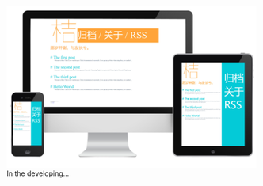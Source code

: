 ![742b3d994d184a51adfd958390ce9c28](https://github.com/kevin4t/hexo-theme-orange/blob/master/assets/742b3d994d184a51adfd958390ce9c28.jpg?raw=true)
In the developing...